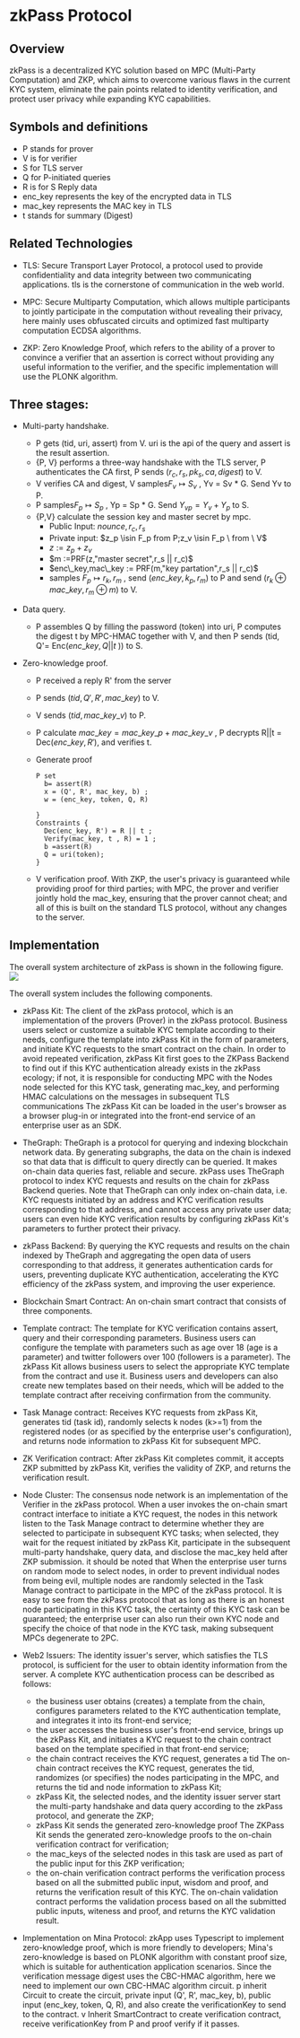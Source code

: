# zkPass Protocol

## Overview
  zkPass is a decentralized KYC solution based on MPC (Multi-Party Computation) and ZKP, which aims to overcome various flaws in the current KYC system, eliminate the pain points related to identity verification, and protect user privacy while expanding KYC capabilities.
  
## Symbols and definitions
  * P stands for prover
  * V is for verifier
  * S for TLS server
  * Q for P-initiated queries
  * R is for S Reply data
  * enc_key represents the key of the encrypted data in TLS
  * mac_key represents the MAC key in TLS 
  * t stands for summary (Digest)

## Related Technologies  
  * TLS: Secure Transport Layer Protocol, a protocol used to provide confidentiality and data integrity between two communicating applications. tls is the cornerstone of communication in the web world.
  
  * MPC: Secure Multiparty Computation, which allows multiple participants to jointly participate in the computation without revealing their privacy, here mainly uses obfuscated circuits and optimized fast multiparty computation ECDSA algorithms.
  
  * ZKP: Zero Knowledge Proof, which refers to the ability of a prover to convince a verifier that an assertion is correct without providing any useful information to the verifier, and the specific implementation will use the PLONK algorithm.
    
## Three stages:
  * Multi-party handshake.
    * P gets (tid, uri, assert) from V. uri is the api of the query and assert is the result assertion.
    * {P, V} performs a three-way handshake with the TLS server, P authenticates the CA first, P sends $(r_c,r_s,pk_s,ca,digest)$ to V.
    * V verifies CA and digest, V samples$F_v \mapsto S_v$ , Yv = Sv * G. Send Yv to P.
    * P samples$F_p \mapsto S_p$ , Yp = Sp * G. Send  $Y_{vp}=Y_v+Y_p$ to S.
    * {P,V} calculate the session key and master secret by mpc.
      * Public Input: $nounce,r_c,r_s$
      * Private input: $z_p \isin F_p from P;z_v \isin F_p \ from \ V$
      * $z :=z_p+z_v$
      * $m :=PRF(z,"master secret",r_s || r_c)$
      * $enc\_key,mac\_key := PRF(m,"key partation",r_s || r_c)$
      * samples $F_p \mapsto r_k,r_m$ , send $(enc\_key,k_p,r_m)$ to P and send $(r_k \oplus mac\_key,r_m \oplus m)$ to V.
  * Data query.
    
    * P assembles Q by filling the password (token) into uri, P computes the digest t by MPC-HMAC together with V, and then P sends (tid, Q'= Enc($enc\_key,Q||t$ )) to S.
  
  * Zero-knowledge proof.
    * P received a reply R' from the server
    * P sends $(tid,Q',R',mac\_key)$ to V.
    * V sends $(tid,mac\_key\_v)$ to P.
    * P calculate $mac\_key = mac\_key\_p+mac\_key\_v$ , P decrypts R||t = Dec($enc\_key,R'$), and verifies t.
    
    * Generate proof
      
      ```plain
      P set
        b= assert(R)
        x = (Q', R', mac_key, b) ;
        w = (enc_key, token, Q, R)
      
      }
      Constraints {
        Dec(enc_key, R') = R || t ;
        Verify(mac_key, t , R) = 1 ;
        b =assert(R)
        Q = uri(token);
      }
      ```
    
    * V verification proof.
      With ZKP, the user's privacy is guaranteed while providing proof for third parties; with MPC, the prover and verifier jointly hold the mac_key, ensuring that the prover cannot cheat; and all of this is built on the standard TLS protocol, without any changes to the server.

## Implementation
  The overall system architecture of zkPass is shown in the following figure.
![](/Users/koala/Work/ifdao/zkpass-contract/docs/images/2_architecture.jpg)

The overall system includes the following components.

 * zkPass Kit: The client of the zkPass protocol, which is an implementation of the provers (Prover) in the zkPass protocol. Business users select or customize a suitable KYC template according to their needs, configure the template into zkPass Kit in the form of parameters, and initiate KYC requests to the smart contract on the chain. In order to avoid repeated verification, zkPass Kit first goes to the ZKPass Backend to find out if this KYC authentication already exists in the zkPass ecology; if not, it is responsible for conducting MPC with the Nodes node selected for this KYC task, generating mac_key, and performing HMAC calculations on the messages in subsequent TLS communications The zkPass Kit can be loaded in the user's browser as a browser plug-in or integrated into the front-end service of an enterprise user as an SDK.

 * TheGraph: TheGraph is a protocol for querying and indexing blockchain network data. By generating subgraphs, the data on the chain is indexed so that data that is difficult to query directly can be queried. It makes on-chain data queries fast, reliable and secure. zkPass uses TheGraph protocol to index KYC requests and results on the chain for zkPass Backend queries. Note that TheGraph can only index on-chain data, i.e. KYC requests initiated by an address and KYC verification results corresponding to that address, and cannot access any private user data; users can even hide KYC verification results by configuring zkPass Kit's parameters to further protect their privacy.

 * zkPass Backend: By querying the KYC requests and results on the chain indexed by TheGraph and aggregating the open data of users corresponding to that address, it generates authentication cards for users, preventing duplicate KYC authentication, accelerating the KYC efficiency of the zkPass system, and improving the user experience.

 * Blockchain Smart Contract: An on-chain smart contract that consists of three components.
  
  * Template contract: The template for KYC verification contains assert, query and their corresponding parameters. Business users can configure the template with parameters such as age over 18 (age is a parameter) and twitter followers over 100 (followers is a parameter). The zkPass Kit allows business users to select the appropriate KYC template from the contract and use it. Business users and developers can also create new templates based on their needs, which will be added to the template contract after receiving confirmation from the community.
  * Task Manage contract: Receives KYC requests from zkPass Kit, generates tid (task id), randomly selects k nodes (k>=1) from the registered nodes (or as specified by the enterprise user's configuration), and returns node information to zkPass Kit for subsequent MPC.
  * ZK Verification contract: After zkPass Kit completes commit, it accepts ZKP submitted by zkPass Kit, verifies the validity of ZKP, and returns the verification result.

* Node Cluster: The consensus node network is an implementation of the Verifier in the zkPass protocol. When a user invokes the on-chain smart contract interface to initiate a KYC request, the nodes in this network listen to the Task Manage contract to determine whether they are selected to participate in subsequent KYC tasks; when selected, they wait for the request initiated by zkPass Kit, participate in the subsequent multi-party handshake, query data, and disclose the mac_key held after ZKP submission. it should be noted that When the enterprise user turns on random mode to select nodes, in order to prevent individual nodes from being evil, multiple nodes are randomly selected in the Task Manage contract to participate in the MPC of the zkPass protocol. It is easy to see from the zkPass protocol that as long as there is an honest node participating in this KYC task, the certainty of this KYC task can be guaranteed; the enterprise user can also run their own KYC node and specify the choice of that node in the KYC task, making subsequent MPCs degenerate to 2PC.

* Web2 Issuers: The identity issuer's server, which satisfies the TLS protocol, is sufficient for the user to obtain identity information from the server. A complete KYC authentication process can be described as follows: 
  
  * the business user obtains (creates) a template from the chain, configures parameters related to the KYC authentication template, and integrates it into its front-end service; 
  * the user accesses the business user's front-end service, brings up the zkPass Kit, and initiates a KYC request to the chain contract based on the template specified in that front-end service; 
  * the chain contract receives the KYC request, generates a tid The on-chain contract receives the KYC request, generates the tid, randomizes (or specifies) the nodes participating in the MPC, and returns the tid and node information to zkPass Kit; 
  * zkPass Kit, the selected nodes, and the identity issuer server start the multi-party handshake and data query according to the zkPass protocol, and generate the ZKP; 
  * zkPass Kit sends the generated zero-knowledge proof The ZKPass Kit sends the generated zero-knowledge proofs to the on-chain verification contract for verification; 
  * the mac_keys of the selected nodes in this task are used as part of the public input for this ZKP verification;
  * the on-chain verification contract performs the verification process based on all the submitted public input, wisdom and proof, and returns the verification result of this KYC. The on-chain validation contract performs the validation process based on all the submitted public inputs, witeness and proof, and returns the KYC validation result.

* Implementation on Mina Protocol: zkApp uses Typescript to implement zero-knowledge proof, which is more friendly to developers; Mina's zero-knowledge is based on PLONK algorithm with constant proof size, which is suitable for authentication application scenarios. Since the verification message digest uses the CBC-HMAC algorithm, here we need to implement our own CBC-HMAC algorithm circuit. p inherit Circuit to create the circuit, private input (Q', R', mac_key, b), public input (enc_key, token, Q, R), and also create the verificationKey to send to the contract. v Inherit SmartContract to create verification contract, receive verificationKey from P and proof verify if it passes.
 
